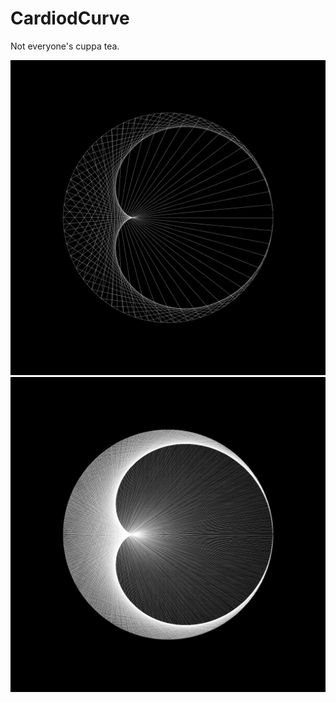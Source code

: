 # CardiodCurve
Not everyone's cuppa tea.

<img src="images/gol1.png"><img>
<img src="images/gol2.png"><img>
